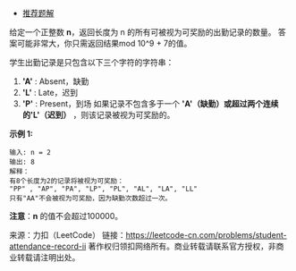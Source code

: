 * [推荐题解](https://leetcode-cn.com/problems/student-attendance-record-ii/solution/javadong-tai-gui-hua-ru-he-yi-bu-bu-si-kao-yu-shi-/)

给定一个正整数 **n**，返回长度为 n 的所有可被视为可奖励的出勤记录的数量。 答案可能非常大，你只需返回结果mod 10^9 + 7的值。

学生出勤记录是只包含以下三个字符的字符串：

1. **'A'** : Absent，缺勤
2. **'L'** : Late，迟到
3. **'P'** : Present，到场
如果记录不包含多于一个 **'A'（缺勤）或超过两个连续的'L'（迟到）** ，则该记录被视为可奖励的。

**示例 1:**
```
输入: n = 2
输出: 8 
解释：
有8个长度为2的记录将被视为可奖励：
"PP" , "AP", "PA", "LP", "PL", "AL", "LA", "LL"
只有"AA"不会被视为可奖励，因为缺勤次数超过一次。
```
**注意**：**n** 的值不会超过100000。

来源：力扣（LeetCode）
链接：https://leetcode-cn.com/problems/student-attendance-record-ii
著作权归领扣网络所有。商业转载请联系官方授权，非商业转载请注明出处。
